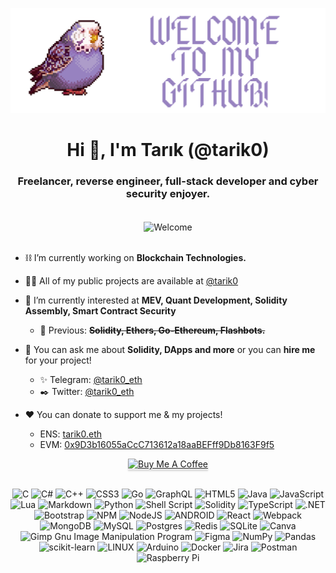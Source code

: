 <p align="center">
  <img src="https://raw.githubusercontent.com/tarik0/tarik0/main/banner.png" alt="Welcome"/>
</p>

<h1 align="center">Hi 👋, I'm Tarık (@tarik0)</h1>
<h3 align="center">Freelancer, reverse engineer, full-stack developer and cyber security enjoyer.</h3>
</br>

<div align="center">
  <img align="center" src="https://github-profile-trophy.vercel.app/?username=tarik0&theme=tokyonight&no-frame=true&no-bg=true&column=-1&margin-w=3" alt="Welcome"/>
</div>
</br>

- ⛓️ I’m currently working on **Blockchain Technologies.**

- 👨‍💻 All of my public projects are available at [@tarik0](https://github.com/tarik0)

- 🔭 I’m currently interested at **MEV, Quant Development, Solidity Assembly, Smart Contract Security** 
  * 🌱 Previous: **~~Solidity, Ethers, Go-Ethereum, Flashbots.~~**

- 💬 You can ask me about **Solidity, DApps and more** or you can **hire me** for your project!
  * ✨ Telegram: [@tarik0_eth](https://t.me/HichigoR35)
  * ✒️ Twitter: [@tarik0_eth](https://twitter.com/tarik0_eth)

- ❤️ You can donate to support me & my projects!
  * ENS: [tarik0.eth](https://app.ens.domains/tarik0.eth)
  * EVM: [0x9D3b16055aCcC713612a18aaBEFff9Db8163F9f5](https://etherscan.io/address/0x9D3b16055aCcC713612a18aaBEFff9Db8163F9f5)

<p align="center">
  <a href="https://www.buymeacoffee.com/tarik0" target="_blank"><img src="https://www.buymeacoffee.com/assets/img/custom_images/orange_img.png" alt="Buy Me A Coffee" style="height: 41px !important;width: 174px !important;box-shadow: 0px 3px 2px 0px rgba(190, 190, 190, 0.5) !important;-webkit-box-shadow: 0px 3px 2px 0px rgba(190, 190, 190, 0.5) !important;" ></a>
</p>
</br>

<div align="center">
  <img src="https://img.shields.io/badge/c-%2300599C.svg?style=flat&logo=c&logoColor=white" alt="C">
  <img src="https://img.shields.io/badge/c%23-%23239120.svg?style=flat&logo=c-sharp&logoColor=white" alt="C#">
  <img src="https://img.shields.io/badge/c++-%2300599C.svg?style=flat&logo=c%2B%2B&logoColor=white" alt="C++">
  <img src="https://img.shields.io/badge/css3-%231572B6.svg?style=flat&logo=css3&logoColor=white" alt="CSS3">
  <img src="https://img.shields.io/badge/go-%2300ADD8.svg?style=flat&logo=go&logoColor=white" alt="Go">
  <img src="https://img.shields.io/badge/-GraphQL-E10098?style=flat&logo=graphql&logoColor=white" alt="GraphQL">
  <img src="https://img.shields.io/badge/html5-%23E34F26.svg?style=flat&logo=html5&logoColor=white" alt="HTML5">
  <img src="https://img.shields.io/badge/java-%23ED8B00.svg?style=flat&logo=java&logoColor=white" alt="Java">
  <img src="https://img.shields.io/badge/javascript-%23323330.svg?style=flat&logo=javascript&logoColor=%23F7DF1E" alt="JavaScript">
  <img src="https://img.shields.io/badge/lua-%232C2D72.svg?style=flat&logo=lua&logoColor=white" alt="Lua">
  <img src="https://img.shields.io/badge/markdown-%23000000.svg?style=flat&logo=markdown&logoColor=white" alt="Markdown">
  <img src="https://img.shields.io/badge/python-3670A0?style=flat&logo=python&logoColor=ffdd54" alt="Python">
  <img src="https://img.shields.io/badge/shell_script-%23121011.svg?style=flat&logo=gnu-bash&logoColor=white" alt="Shell Script">
  <img src="https://img.shields.io/badge/Solidity-%23363636.svg?style=flat&logo=solidity&logoColor=white" alt="Solidity">
  <img src="https://img.shields.io/badge/typescript-%23007ACC.svg?style=flat&logo=typescript&logoColor=white" alt="TypeScript">
  <img src="https://img.shields.io/badge/.NET-5C2D91?style=flat&logo=.net&logoColor=white" alt=".NET">
  <img src="https://img.shields.io/badge/bootstrap-%23563D7C.svg?style=flat&logo=bootstrap&logoColor=white" alt="Bootstrap">
  <img src="https://img.shields.io/badge/NPM-%23000000.svg?style=flat&logo=npm&logoColor=white" alt="NPM">
  <img src="https://img.shields.io/badge/node.js-6DA55F?style=flat&logo=node.js&logoColor=white" alt="NodeJS">
  <img src="https://img.shields.io/badge/android-%2320232a.svg?style=flat&logo=android&logoColor=%a4c639" alt="ANDROID">
  <img src="https://img.shields.io/badge/react-%2320232a.svg?style=flat&logo=react&logoColor=%2361DAFB" alt="React">
  <img src="https://img.shields.io/badge/webpack-%238DD6F9.svg?style=flat&logo=webpack&logoColor=black" alt="Webpack">
  <img src="https://img.shields.io/badge/MongoDB-%234ea94b.svg?style=flat&logo=mongodb&logoColor=white" alt="MongoDB">
  <img src="https://img.shields.io/badge/mysql-%2300f.svg?style=flat&logo=mysql&logoColor=white" alt="MySQL">
  <img src="https://img.shields.io/badge/postgres-%23316192.svg?style=flat&logo=postgresql&logoColor=white" alt="Postgres">
  <img src="https://img.shields.io/badge/redis-%23DD0031.svg?style=flat&logo=redis&logoColor=white" alt="Redis">
  <img src="https://img.shields.io/badge/sqlite-%2307405e.svg?style=flat&logo=sqlite&logoColor=white" alt="SQLite">
  <img src="https://img.shields.io/badge/Canva-%2300C4CC.svg?style=flat&logo=Canva&logoColor=white" alt="Canva">
  <img src="https://img.shields.io/badge/Gimp-657D8B?style=flat&logo=gimp&logoColor=FFFFFF" alt="Gimp Gnu Image Manipulation Program">
  <img src="https://img.shields.io/badge/figma-%23F24E1E.svg?style=flat&logo=figma&logoColor=white" alt="Figma">
  <img src="https://img.shields.io/badge/numpy-%23013243.svg?style=flat&logo=numpy&logoColor=white" alt="NumPy">
  <img src="https://img.shields.io/badge/pandas-%23150458.svg?style=flat&logo=pandas&logoColor=white" alt="Pandas">
  <img src="https://img.shields.io/badge/scikit--learn-%23F7931E.svg?style=flat&logo=scikit-learn&logoColor=white" alt="scikit-learn">
  <img src="https://img.shields.io/badge/Linux-FCC624?style=flat&logo=linux&logoColor=black" alt="LINUX">
  <img src="https://img.shields.io/badge/-Arduino-00979D?style=flat&logo=Arduino&logoColor=white" alt="Arduino">
  <img src="https://img.shields.io/badge/docker-%230db7ed.svg?style=flat&logo=docker&logoColor=white" alt="Docker">
  <img src="https://img.shields.io/badge/jira-%230A0FFF.svg?style=flat&logo=jira&logoColor=white" alt="Jira">
  <img src="https://img.shields.io/badge/Postman-FF6C37?style=flat&logo=postman&logoColor=white" alt="Postman">
  <img src="https://img.shields.io/badge/-RaspberryPi-C51A4A?style=flat&logo=Raspberry-Pi" alt="Raspberry Pi">
</div>

